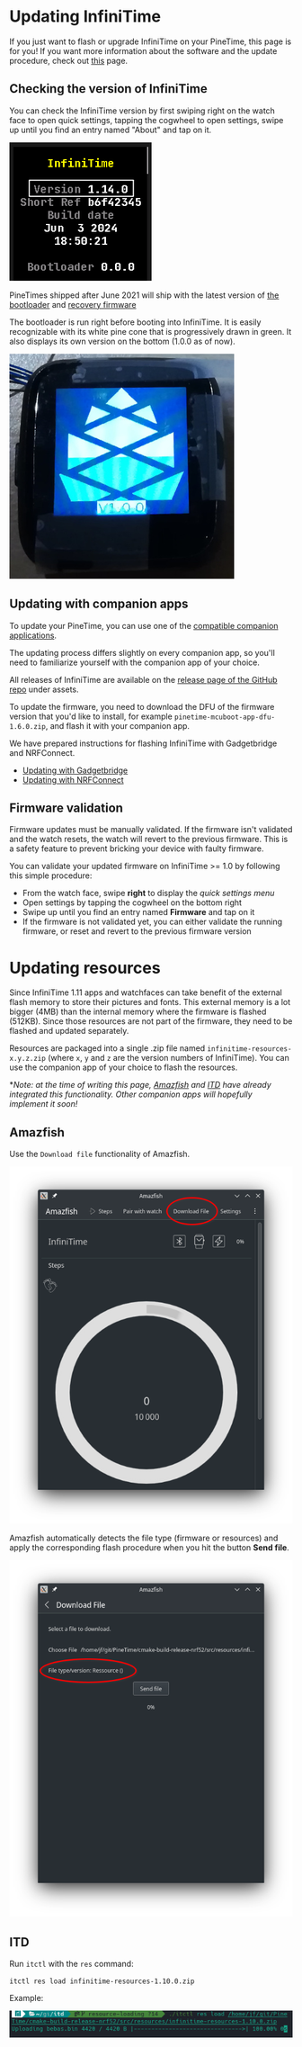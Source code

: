 # Updating InfiniTime

If you just want to flash or upgrade InfiniTime on your PineTime, this page is for you! If you want more information about the software and the update procedure, check out [this](/doc/gettingStarted/about-software.md) page.

## Checking the version of InfiniTime

You can check the InfiniTime version by first swiping right on the watch face to open quick settings, tapping the cogwheel to open settings, swipe up until you find an entry named "About" and tap on it.

![InfiniTime 1.14 version](version.png)

PineTimes shipped after June 2021 will ship with the latest version of [the bootloader](https://github.com/JF002/pinetime-mcuboot-bootloader/releases/tag/1.0.0) and [recovery firmware](https://github.com/InfiniTimeOrg/InfiniTime/releases/tag/0.14.1)

The bootloader is run right before booting into InfiniTime. It is easily recognizable with its white pine cone that is progressively drawn in green. It also displays its own version on the bottom (1.0.0 as of now).

![Bootloader 1.0](bootloader-1.0.jpg)

## Updating with companion apps

To update your PineTime, you can use one of the [compatible companion applications](/README.md#companion-apps).

The updating process differs slightly on every companion app, so you'll need to familiarize yourself with the companion app of your choice.

All releases of InfiniTime are available on the [release page of the GitHub repo](https://github.com/InfiniTimeOrg/InfiniTime/releases) under assets.

To update the firmware, you need to download the DFU of the firmware version that you'd like to install, for example `pinetime-mcuboot-app-dfu-1.6.0.zip`, and flash it with your companion app.

We have prepared instructions for flashing InfiniTime with Gadgetbridge and NRFConnect.

- [Updating with Gadgetbridge](/doc/gettingStarted/ota-gadgetbridge.md)
- [Updating with NRFConnect](/doc/gettingStarted/ota-nrfconnect.md)

## Firmware validation

Firmware updates must be manually validated. If the firmware isn't validated and the watch resets, the watch will revert to the previous firmware. This is a safety feature to prevent bricking your device with faulty firmware.

You can validate your updated firmware on InfiniTime >= 1.0 by following this simple procedure:

- From the watch face, swipe **right** to display the *quick settings menu*
- Open settings by tapping the cogwheel on the bottom right
- Swipe up until you find an entry named **Firmware** and tap on it
- If the firmware is not validated yet, you can either validate the running firmware, or reset and revert to the previous firmware version

# Updating resources

Since InfiniTime 1.11 apps and watchfaces can take benefit of the external flash memory to store their pictures and fonts. 
This external memory is a lot bigger (4MB) than the internal memory where the firmware is flashed (512KB). 
Since those resources are not part of the firmware, they need to be flashed and updated separately. 

Resources are packaged into a single .zip file named `infinitime-resources-x.y.z.zip` (where `x`, `y` and `z` are the version numbers of InfiniTime). 
You can use the companion app of your choice to flash the resources.

**Note: at the time of writing this page, [Amazfish](https://github.com/piggz/harbour-amazfish) and [ITD](https://gitea.arsenm.dev/Arsen6331/itd) have already integrated this functionality. Other companion apps will hopefully implement it soon!*

## Amazfish
Use the `Download file` functionality of Amazfish. 

![Update resources with Amazfish - Download file](amazfish-external-resources-1.png)

Amazfish automatically detects the file type (firmware or resources) and apply the corresponding flash procedure when you hit the button **Send file**.

![Update resources with Amazfish](amazfish-external-resources-2.png)

## ITD

Run `itctl` with the `res` command:

```
itctl res load infinitime-resources-1.10.0.zip
```

Example:

![Update resources using itctl](itd-external-resources.png)

